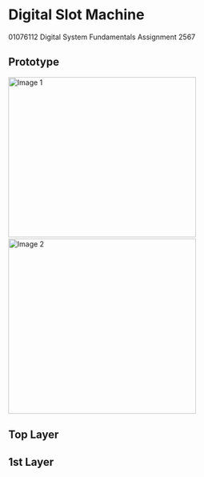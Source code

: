 # Digital Slot Machine
01076112 Digital System Fundamentals Assignment 2567

## Prototype
<img src="https://github.com/user-attachments/assets/4d6849cd-51b4-4166-b97a-3bb71fcca9da" width="375" height="320" alt="Image 1"> &nbsp;&nbsp;&nbsp;&nbsp;&nbsp;&nbsp;&nbsp;&nbsp;&nbsp;&nbsp;&nbsp;&nbsp;&nbsp;&nbsp;&nbsp;&nbsp;
<img src="https://github.com/user-attachments/assets/973433a9-92da-4fad-9184-6df1891380e4" width="375" height="350" alt="Image 2"> 

## Top Layer

## 1st Layer

